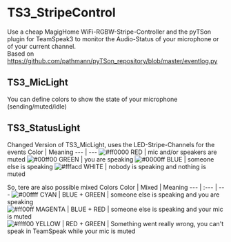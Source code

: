 # TS3_StripeControl
Use a cheap MagigHome WiFi-RGBW-Stripe-Controller and the pyTSon plugin for TeamSpeak3 to monitor the Audio-Status of your microphone or of your current channel. <br />
Based on https://github.com/pathmann/pyTSon_repository/blob/master/eventlog.py

## TS3_MicLight
You can define colors to show the state of your microphone (sending/muted/idle)

## TS3_StatusLight
Changed Version of TS3_MicLight, uses the LED-Stripe-Channels for the events
Color | Meaning
 --- | ---
![#ff0000](https://placehold.it/15/ff0000/000000?text=+) RED    | mic and/or speakers are muted
![#00ff00](https://placehold.it/15/00ff00/000000?text=+) GREEN  | you are speaking
![#0000ff](https://placehold.it/15/0000ff/000000?text=+) BLUE   | someone else is speaking
![#fffacd](https://placehold.it/15/fffacd/000000?text=+) WHITE  | nobody is speaking and nothing is muted

So, tere are also possible mixed Colors
Color | Mixed | Meaning
 --- | :--- | ---
![#00ffff](https://placehold.it/15/00ffff/000000?text=+) CYAN    | BLUE + GREEN | someone else is speaking and you are speaking <br />
![#ff00ff](https://placehold.it/15/ff00ff/000000?text=+) MAGENTA | BLUE + RED   | someone else is speaking and your mic is muted <br />
![#ffff00](https://placehold.it/15/ffff00/000000?text=+) YELLOW  | RED + GREEN  | Something went really wrong, you can't speak in TeamSpeak while your mic is muted
